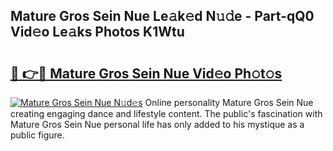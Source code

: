 ## Mature Gros Sein Nue Le𝚊k𝚎d N𝚞𝚍e - Part-qQ0 Vid𝚎o Le𝚊ks Photos K1Wtu

# <h2><a href="http://fb8ljp.evod.top/?m=Mature+Gros+Sein+Nue">🔗 👉🔴 Mature Gros Sein Nue Vid𝚎o Ph𝚘t𝚘s</a></h2>

[![Mature Gros Sein Nue N𝚞d𝚎s](https://i.imgur.com/8V9OHl7.gif)](http://fb8ljp.evod.top/?m=Mature+Gros+Sein+Nue)
Online personality Mature Gros Sein Nue creating engaging dance and lifestyle content. The public's fascination with Mature Gros Sein Nue personal life has only added to his mystique as a public figure. 
